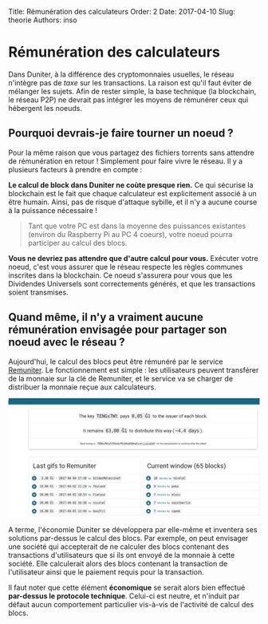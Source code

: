 Title: Rémunération des calculateurs
Order: 2
Date: 2017-04-10
Slug: theorie
Authors: inso

# Rémunération des calculateurs

Dans Duniter, à la différence des cryptomonnaies usuelles, le réseau n'intègre pas de *taxe* sur les transactions.
La raison est qu'il faut éviter de mélanger les sujets. Afin de rester simple, la base technique (la blockchain, 
le réseau P2P) ne devrait pas intégrer les moyens de rémunérer ceux qui hébergent les noeuds. 

## Pourquoi devrais-je faire tourner un noeud ?

Pour la même raison que vous partagez des fichiers torrents sans attendre de rémunération en retour ! Simplement
pour faire vivre le réseau. Il y a plusieurs facteurs à prendre en compte : 

**Le calcul de block dans Duniter ne coùte presque rien.** Ce qui sécurise la blockchain est le fait que chaque calculateur
est explicitement associé à un être humain. Ainsi, pas de risque d'attaque sybille, et il n'y a aucune course à la
puissance nécessaire ! 

> Tant que votre PC est dans la moyenne des puissances existantes (environ du Raspberry Pi au PC 4 coeurs), votre noeud pourra participer au calcul des blocs.

**Vous ne devriez pas attendre que d'autre calcul pour vous.** Exécuter votre noeud, c'est vous assurer que le 
réseau respecte les règles communes inscrites dans la blockchain. Ce noeud s'assurera pour vous que les Dividendes
Universels sont correctements générés, et que les transactions soient transmises. 

## Quand même, il n'y a vraiment aucune rémunération envisagée pour partager son noeud avec le réseau ?

Aujourd'hui, le calcul des blocs peut être rémunéré par le service [Remuniter](https://remuniter.cgeek.fr/#/). Le fonctionnement
est simple : les utilisateurs peuvent transférer de la monnaie sur la clé de Remuniter, et le service va se charger
de distribuer la monnaie reçue aux calculateurs.
 
![RemuniterScreenshot](../../images/wiki/remuniter.png)

A terme, l'économie Duniter se développera par elle-même et inventera ses solutions par-dessus le calcul des blocs. Par exemple,
on peut envisager une société qui accepterait de ne calculer des blocs contenant des transactions d'utilisateurs que si ils ont 
envoyé de la monnaie à cette société. Elle calculerait alors des blocs contenant la transaction de l'utilisateur ainsi que le paiement
requis pour la transaction.

Il faut noter que cette élément **économique** se serait alors bien effectué **par-dessus le protocole technique**. Celui-ci est neutre,
et n'induit par défaut aucun comportement particulier vis-à-vis de l'activité de calcul des blocs.
